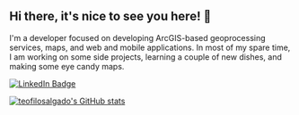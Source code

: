 ## Hi there, it's nice to see you here! 👋

I'm a developer focused on developing ArcGIS-based geoprocessing services, maps, and web and mobile applications. In most of my spare time, I am working on some side projects, learning a couple of new dishes, and making some eye candy maps.

<a href="https://www.linkedin.com/in/teofilosalgado/"><img src="https://img.shields.io/badge/-@teofilosalgado-0077B5?style=flat-square&amp;labelColor=0077B5&amp;logo=LinkedIn&amp;link=https://www.linkedin.com/in/teofilosalgado/" alt="LinkedIn Badge"></a>

[![teofilosalgado's GitHub stats](https://github-readme-stats.vercel.app/api?username=teofilosalgado&show_icons=true&include_all_commits=true&hide=stars&hide_title=true&theme=gotham&count_private=true)](https://github.com/teofilosalgado/github-readme-stats)
